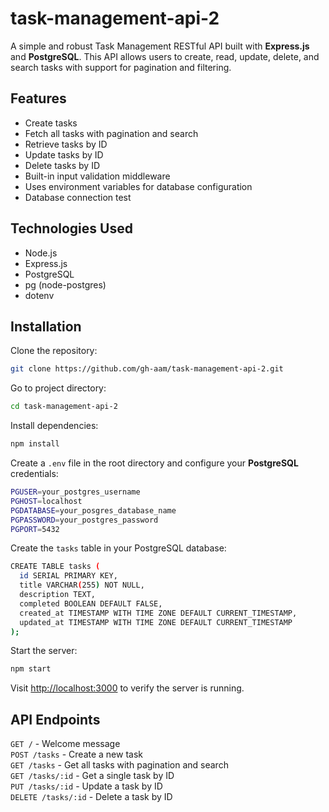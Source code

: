 # task-management-api-2
A simple and robust Task Management RESTful API built with **Express.js** and **PostgreSQL**. This API allows users to create, read, update, delete, and search tasks with support for pagination and filtering.

## Features
- Create tasks
- Fetch all tasks with pagination and search
- Retrieve tasks by ID
- Update tasks by ID
- Delete tasks by ID
- Built-in input validation middleware
- Uses environment variables for database configuration
- Database connection test

## Technologies Used
- Node.js
- Express.js
- PostgreSQL
- pg (node-postgres)
- dotenv

## Installation
Clone the repository:
```bash
git clone https://github.com/gh-aam/task-management-api-2.git
```
Go to project directory:
```bash
cd task-management-api-2
```
Install dependencies:
```bash
npm install
```
Create a `.env` file in the root directory and configure your **PostgreSQL** credentials:
```bash
PGUSER=your_postgres_username
PGHOST=localhost
PGDATABASE=your_posgres_database_name
PGPASSWORD=your_postgres_password
PGPORT=5432
```
Create the `tasks` table in your PostgreSQL database:
```bash
CREATE TABLE tasks (
  id SERIAL PRIMARY KEY,
  title VARCHAR(255) NOT NULL,
  description TEXT,
  completed BOOLEAN DEFAULT FALSE,
  created_at TIMESTAMP WITH TIME ZONE DEFAULT CURRENT_TIMESTAMP,
  updated_at TIMESTAMP WITH TIME ZONE DEFAULT CURRENT_TIMESTAMP
);
```
Start the server:
```bash
npm start
```
Visit [http://localhost:3000](http://localhost:3000) to verify the server is running.

## API Endpoints
`GET /` - Welcome message   
`POST /tasks` - Create a new task   
`GET /tasks` - Get all tasks with pagination and search   
`GET /tasks/:id` - Get a single task by ID   
`PUT /tasks/:id` - Update a task by ID   
`DELETE /tasks/:id` - Delete a task by ID
